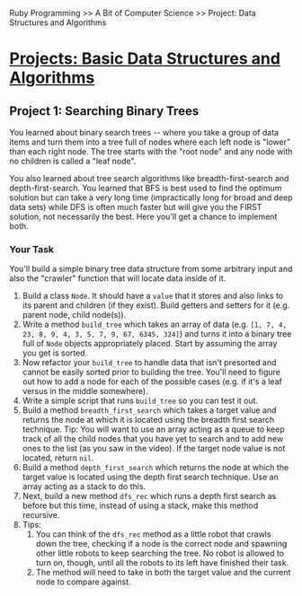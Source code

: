 Ruby Programming >> A Bit of Computer Science >> Project: Data Structures and Algorithms

# [Projects: Basic Data Structures and Algorithms](http://www.theodinproject.com/courses/ruby-programming/lessons/data-structures-and-algorithms)

## Project 1: Searching Binary Trees

You learned about binary search trees -- where you take a group of data items and turn them into a tree full of nodes where each left node is "lower" than each right node. The tree starts with the "root node" and any node with no children is called a "leaf node".

You also learned about tree search algorithms like breadth-first-search and depth-first-search. You learned that BFS is best used to find the optimum solution but can take a very long time (impractically long for broad and deep data sets) while DFS is often much faster but will give you the FIRST solution, not necessarily the best. Here you'll get a chance to implement both.
### Your Task

You'll build a simple binary tree data structure from some arbitrary input and also the "crawler" function that will locate data inside of it.

1. Build a class `Node`. It should have a `value` that it stores and also links to its parent and children (if they exist). Build getters and setters for it (e.g. parent node, child node(s)).
2. Write a method `build_tree` which takes an array of data (e.g. `[1, 7, 4, 23, 8, 9, 4, 3, 5, 7, 9, 67, 6345, 324]`) and turns it into a binary tree full of `Node` objects appropriately placed. Start by assuming the array you get is sorted.
3. Now refactor your `build_tree` to handle data that isn't presorted and cannot be easily sorted prior to building the tree. You'll need to figure out how to add a node for each of the possible cases (e.g. if it's a leaf versus in the middle somewhere).
4. Write a simple script that runs `build_tree` so you can test it out.
5. Build a method `breadth_first_search` which takes a target value and returns the node at which it is located using the breadth first search technique. Tip: You will want to use an array acting as a queue to keep track of all the child nodes that you have yet to search and to add new ones to the list (as you saw in the video). If the target node value is not located, return `nil`.
6. Build a method `depth_first_search` which returns the node at which the target value is located using the depth first search technique. Use an array acting as a stack to do this.
7. Next, build a new method `dfs_rec` which runs a depth first search as before but this time, instead of using a stack, make this method recursive.
8. Tips:
    1. You can think of the `dfs_rec` method as a little robot that crawls down the tree, checking if a node is the correct node and spawning other little robots to keep searching the tree. No robot is allowed to turn on, though, until all the robots to its left have finished their task.
    2. The method will need to take in both the target value and the current node to compare against.